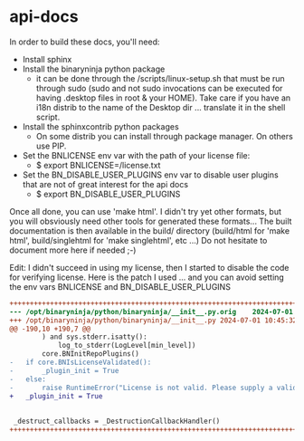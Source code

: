 # api-docs

In order to build these docs, you'll need:
 - Install sphinx
 - Install the binaryninja python package
    * it can be done through the <BinaryNinjaInstallDir>/scripts/linux-setup.sh that must be run through sudo (sudo and not sudo invocations can be executed for having .desktop files in root & your HOME). Take care if you have an i18n distrib to the name of the Desktop dir ... translate it in the shell script.
 - Install the sphinxcontrib python packages
    * On some distrib you can install through package manager. On others use PIP.
 - Set the BNLICENSE env var with the path of your license file:
    * $ export BNLICENSE=<LicenseDirectory>/license.txt
 - Set the BN_DISABLE_USER_PLUGINS env var to disable user plugins that are not of great interest for the api docs
    * $ export BN_DISABLE_USER_PLUGINS

Once all done, you can use 'make html'. I didn't try yet other formats, but you will obsviously need other tools for generated these formats...
The built documentation is then available in the build/<target> directory (build/html for 'make html', build/singlehtml for 'make singlehtml', etc ...)
Do not hesitate to document more here if needed ;-)

Edit: 
  I didn't succeed in using my license, then I started to disable the code for verifying license. Here is the patch I used ... and you can avoid setting the env vars BNLICENSE and BN_DISABLE_USER_PLUGINS

```patch
+++++++++++++++++++++++++++++++++++++++++++++++++++++++++++++++++++++++++++++++++++++++++++++++++++++++++++++++++++++++++++++++++
--- /opt/binaryninja/python/binaryninja/__init__.py.orig	2024-07-01 10:44:49.485119894 +0200
+++ /opt/binaryninja/python/binaryninja/__init__.py	2024-07-01 10:45:32.667703975 +0200
@@ -190,10 +190,7 @@
 		) and sys.stderr.isatty():
 			log_to_stderr(LogLevel[min_level])
 		core.BNInitRepoPlugins()
-	if core.BNIsLicenseValidated():
-		_plugin_init = True
-	else:
-		raise RuntimeError("License is not valid. Please supply a valid license.")
+	_plugin_init = True
 
 
 _destruct_callbacks = _DestructionCallbackHandler()
+++++++++++++++++++++++++++++++++++++++++++++++++++++++++++++++++++++++++++++++++++++++++++++++++++++++++++++++++++++++++++++++++
```
